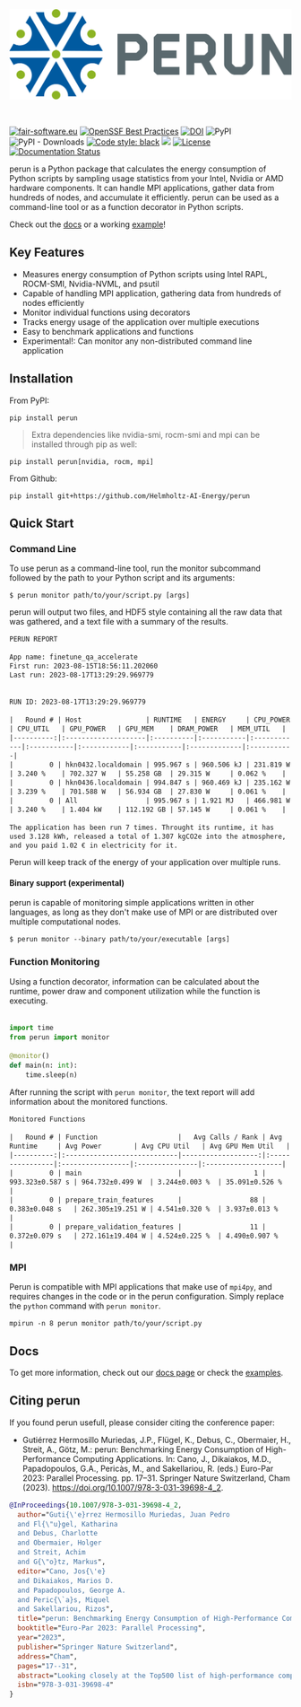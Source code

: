 <div align="center">
  <img src="https://raw.githubusercontent.com/Helmholtz-AI-Energy/perun/main/docs/images/full_logo.svg">
</div>

&nbsp;
&nbsp;

[![fair-software.eu](https://img.shields.io/badge/fair--software.eu-%E2%97%8F%20%20%E2%97%8F%20%20%E2%97%8F%20%20%E2%97%8F%20%20%E2%97%8F-green)](https://fair-software.eu)
[![OpenSSF Best Practices](https://bestpractices.coreinfrastructure.org/projects/7253/badge)](https://bestpractices.coreinfrastructure.org/projects/7253)
[![DOI](https://zenodo.org/badge/523363424.svg)](https://zenodo.org/badge/latestdoi/523363424)
![PyPI](https://img.shields.io/pypi/v/perun)
![PyPI - Downloads](https://img.shields.io/pypi/dm/perun)
[![Code style: black](https://img.shields.io/badge/code%20style-black-000000.svg)](https://github.com/psf/black)
[![](https://img.shields.io/badge/Python-3.8+-blue.svg)](https://www.python.org/downloads/)
[![License](https://img.shields.io/badge/License-BSD_3--Clause-blue.svg)](https://opensource.org/licenses/BSD-3-Clause)
[![Documentation Status](https://readthedocs.org/projects/perun/badge/?version=latest)](https://perun.readthedocs.io/en/latest/?badge=latest)

perun is a Python package that calculates the energy consumption of Python scripts by sampling usage statistics from your Intel, Nvidia or AMD hardware components. It can handle MPI applications, gather data from hundreds of nodes, and accumulate it efficiently. perun can be used as a command-line tool or as a function decorator in Python scripts.

Check out the [docs](https://perun.readthedocs.io/en/latest/) or a working [example](https://github.com/Helmholtz-AI-Energy/perun/blob/main/examples/torch_mnist/README.md)!

## Key Features

 - Measures energy consumption of Python scripts using Intel RAPL, ROCM-SMI, Nvidia-NVML, and psutil
 - Capable of handling MPI application, gathering data from hundreds of nodes efficiently
 - Monitor individual functions using decorators
 - Tracks energy usage of the application over multiple executions
 - Easy to benchmark applications and functions
 - Experimental!: Can monitor any non-distributed command line application

## Installation

From PyPI:

```console
pip install perun
```

> Extra dependencies like nvidia-smi, rocm-smi and mpi can be installed through pip as well:
```console
pip install perun[nvidia, rocm, mpi]
```

From Github:

```console
pip install git+https://github.com/Helmholtz-AI-Energy/perun
```

## Quick Start

### Command Line

To use perun as a command-line tool, run the monitor subcommand followed by the path to your Python script and its arguments:

```console
$ perun monitor path/to/your/script.py [args]
```

perun will output two files, and HDF5 style containing all the raw data that was gathered, and a text file with a summary of the results.


```text
PERUN REPORT

App name: finetune_qa_accelerate
First run: 2023-08-15T18:56:11.202060
Last run: 2023-08-17T13:29:29.969779


RUN ID: 2023-08-17T13:29:29.969779

|   Round # | Host                | RUNTIME   | ENERGY     | CPU_POWER   | CPU_UTIL   | GPU_POWER   | GPU_MEM    | DRAM_POWER   | MEM_UTIL   |
|----------:|:--------------------|:----------|:-----------|:------------|:-----------|:------------|:-----------|:-------------|:-----------|
|         0 | hkn0432.localdomain | 995.967 s | 960.506 kJ | 231.819 W   | 3.240 %    | 702.327 W   | 55.258 GB  | 29.315 W     | 0.062 %    |
|         0 | hkn0436.localdomain | 994.847 s | 960.469 kJ | 235.162 W   | 3.239 %    | 701.588 W   | 56.934 GB  | 27.830 W     | 0.061 %    |
|         0 | All                 | 995.967 s | 1.921 MJ   | 466.981 W   | 3.240 %    | 1.404 kW    | 112.192 GB | 57.145 W     | 0.061 %    |

The application has been run 7 times. Throught its runtime, it has used 3.128 kWh, released a total of 1.307 kgCO2e into the atmosphere, and you paid 1.02 € in electricity for it.
```

Perun will keep track of the energy of your application over multiple runs.

#### Binary support (experimental)

perun is capable of monitoring simple applications written in other languages, as long as they don't make use of MPI or are distributed over multiple computational nodes.

```console
$ perun monitor --binary path/to/your/executable [args]
```

### Function Monitoring

Using a function decorator, information can be calculated about the runtime, power draw and component utilization while the function is executing.

```python

import time
from perun import monitor

@monitor()
def main(n: int):
    time.sleep(n)
```

After running the script with ```perun monitor```, the text report will add information about the monitored functions.

```text
Monitored Functions

|   Round # | Function                    |   Avg Calls / Rank | Avg Runtime     | Avg Power        | Avg CPU Util   | Avg GPU Mem Util   |
|----------:|:----------------------------|-------------------:|:----------------|:-----------------|:---------------|:-------------------|
|         0 | main                        |                  1 | 993.323±0.587 s | 964.732±0.499 W  | 3.244±0.003 %  | 35.091±0.526 %     |
|         0 | prepare_train_features      |                 88 | 0.383±0.048 s   | 262.305±19.251 W | 4.541±0.320 %  | 3.937±0.013 %      |
|         0 | prepare_validation_features |                 11 | 0.372±0.079 s   | 272.161±19.404 W | 4.524±0.225 %  | 4.490±0.907 %      |
```

### MPI

Perun is compatible with MPI applications that make use of ```mpi4py```, and requires changes in the code or in the perun configuration. Simply replace the ```python``` command with ```perun monitor```.

```console
mpirun -n 8 perun monitor path/to/your/script.py
```

## Docs

To get more information, check out our [docs page](https://perun.readthedocs.io/en/latest/) or check the [examples](https://github.com/Helmholtz-AI-Energy/perun/tree/main/examples).

## Citing perun

If you found perun usefull, please consider citing the conference paper:

 * Gutiérrez Hermosillo Muriedas, J.P., Flügel, K., Debus, C., Obermaier, H., Streit, A., Götz, M.: perun: Benchmarking Energy Consumption of High-Performance Computing Applications. In: Cano, J., Dikaiakos, M.D., Papadopoulos, G.A., Pericàs, M., and Sakellariou, R. (eds.) Euro-Par 2023: Parallel Processing. pp. 17–31. Springer Nature Switzerland, Cham (2023). https://doi.org/10.1007/978-3-031-39698-4_2.


```bibtex
@InProceedings{10.1007/978-3-031-39698-4_2,
  author="Guti{\'e}rrez Hermosillo Muriedas, Juan Pedro
  and Fl{\"u}gel, Katharina
  and Debus, Charlotte
  and Obermaier, Holger
  and Streit, Achim
  and G{\"o}tz, Markus",
  editor="Cano, Jos{\'e}
  and Dikaiakos, Marios D.
  and Papadopoulos, George A.
  and Peric{\`a}s, Miquel
  and Sakellariou, Rizos",
  title="perun: Benchmarking Energy Consumption of High-Performance Computing Applications",
  booktitle="Euro-Par 2023: Parallel Processing",
  year="2023",
  publisher="Springer Nature Switzerland",
  address="Cham",
  pages="17--31",
  abstract="Looking closely at the Top500 list of high-performance computers (HPC) in the world, it becomes clear that computing power is not the only number that has been growing in the last three decades. The amount of power required to operate such massive computing machines has been steadily increasing, earning HPC users a higher than usual carbon footprint. While the problem is well known in academia, the exact energy requirements of hardware, software and how to optimize it are hard to quantify. To tackle this issue, we need tools to understand the software and its relationship with power consumption in today's high performance computers. With that in mind, we present perun, a Python package and command line interface to measure energy consumption based on hardware performance counters and selected physical measurement sensors. This enables accurate energy measurements on various scales of computing, from a single laptop to an MPI-distributed HPC application. We include an analysis of the discrepancies between these sensor readings and hardware performance counters, with particular focus on the power draw of the usually overlooked non-compute components such as memory. One of our major insights is their significant share of the total energy consumption. We have equally analyzed the runtime and energy overhead perun generates when monitoring common HPC applications, and found it to be minimal. Finally, an analysis on the accuracy of different measuring methodologies when applied at large scales is presented.",
  isbn="978-3-031-39698-4"
}
```
